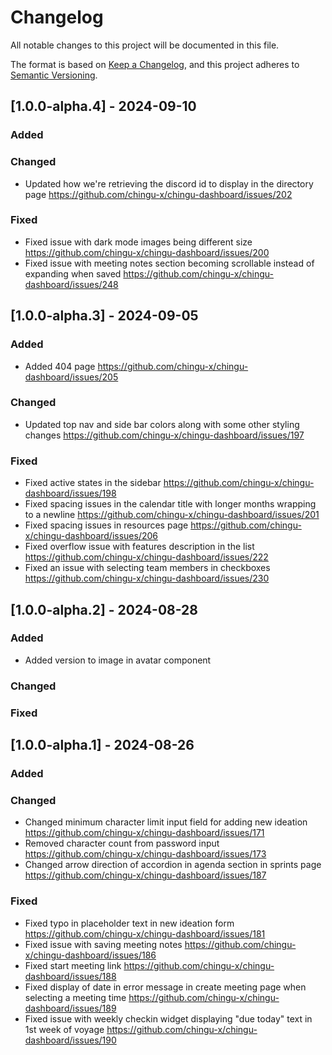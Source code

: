 # Changelog

All notable changes to this project will be documented in this file.

The format is based on [Keep a Changelog](https://keepachangelog.com/en/1.0.0/),
and this project adheres to [Semantic Versioning](https://semver.org/).

## [1.0.0-alpha.4] - 2024-09-10

### Added


### Changed
- Updated how we're retrieving the discord id to display in the directory page https://github.com/chingu-x/chingu-dashboard/issues/202


### Fixed
- Fixed issue with dark mode images being different size https://github.com/chingu-x/chingu-dashboard/issues/200
- Fixed issue with meeting notes section becoming scrollable instead of expanding when saved https://github.com/chingu-x/chingu-dashboard/issues/248


## [1.0.0-alpha.3] - 2024-09-05

### Added
- Added 404 page https://github.com/chingu-x/chingu-dashboard/issues/205

### Changed
- Updated top nav and side bar colors along with some other styling changes https://github.com/chingu-x/chingu-dashboard/issues/197

### Fixed
- Fixed active states in the sidebar https://github.com/chingu-x/chingu-dashboard/issues/198
- Fixed spacing issues in the calendar title with longer months wrapping to a newline https://github.com/chingu-x/chingu-dashboard/issues/201
- Fixed spacing issues in resources page https://github.com/chingu-x/chingu-dashboard/issues/206
- Fixed overflow issue with features description in the list https://github.com/chingu-x/chingu-dashboard/issues/222
- Fixed an issue with selecting team members in checkboxes https://github.com/chingu-x/chingu-dashboard/issues/230

## [1.0.0-alpha.2] - 2024-08-28

### Added
- Added version to image in avatar component

### Changed

### Fixed

## [1.0.0-alpha.1] - 2024-08-26

### Added

### Changed
- Changed minimum character limit input field for adding new ideation https://github.com/chingu-x/chingu-dashboard/issues/171
- Removed character count from password input https://github.com/chingu-x/chingu-dashboard/issues/173
- Changed arrow direction of accordion in agenda section in sprints page https://github.com/chingu-x/chingu-dashboard/issues/187

### Fixed
- Fixed typo in placeholder text in new ideation form https://github.com/chingu-x/chingu-dashboard/issues/181
- Fixed issue with saving meeting notes https://github.com/chingu-x/chingu-dashboard/issues/186
- Fixed start meeting link https://github.com/chingu-x/chingu-dashboard/issues/188
- Fixed display of date in error message in create meeting page when selecting a meeting time https://github.com/chingu-x/chingu-dashboard/issues/189
- Fixed issue with weekly checkin widget displaying "due today" text in 1st week of voyage https://github.com/chingu-x/chingu-dashboard/issues/190
